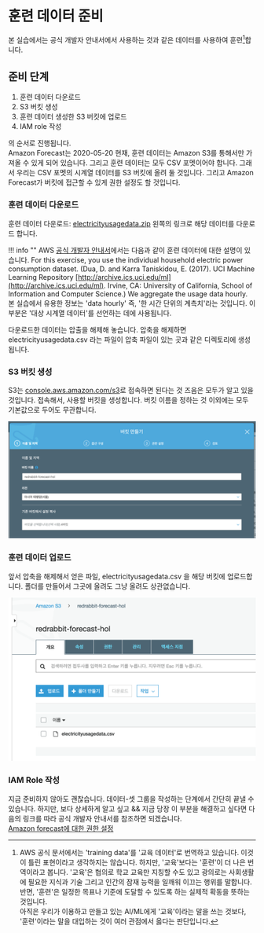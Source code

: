 # 훈련 데이터 준비

본 실습에서는 공식 개발자 안내서에서 사용하는 것과 같은 데이터를 사용하여 훈련[^1]합니다.

[^1]:  AWS 공식 문서에서는 'training data'를 '교육 데이터'로 번역하고 있습니다.
  이것이 틀린 표현이라고 생각하지는 않습니다. 하지만, '교육'보다는 '훈련'이 더 나은 번역이라고 봅니다.
  '교육'은 협의로 학교 교육만 지칭할 수도 있고 광의로는 사회생활에 필요한 지식과 기술 그리고 인간의 잠재
  능력을 일깨워 이끄는 행위를 말합니다. 반면, '훈련'은 일정한 목표나 기준에 도달할 수 있도록 하는
  실제적 확동을 뜻하는 것입니다.  
  아직은 우리가 이용하고 만들고 있는 AI/ML에게 '교육'이라는 말을 쓰는 것보다, '훈련'이라는 말을
  대입하는 것이 여러 관점에서 옳다는 판단입니다.

## 준비 단계

1. 훈련 데이터 다운로드
2. S3 버킷 생성
3. 훈련 데이터 생성한 S3 버킷에 업로드
4. IAM role 작성

의 순서로 진행됩니다.  
Amazon Forecast는 2020-05-20 현재, 훈련 데이터는 Amazon S3를 통해서만 가져올 수 있게 되어 있습니다.
그리고 훈련 데이터는 모두 CSV 포멧이어야 합니다. 그래서 우리는 CSV 포멧의 시계열 데이터를 S3 버킷에 올려 둘 것입니다. 그리고 Amazon Forecast가 버킷에 접근할 수 있게 권한 설정도 할 것입니다.

### 훈련 데이터 다운로드

훈련 데이터 다운로드: [electricityusagedata.zip](https://docs.aws.amazon.com/forecast/latest/dg/samples/electricityusagedata.zip) 왼쪽의 링크로 해당 데이터를 다운로드 합니다.

!!! info ""
    AWS [공식 개발자 안내서](https://docs.aws.amazon.com/forecast/latest/dg/getting-started.html#gs-upload-data-to-s3)에서는 다음과 같이 훈련 데이터에 대한 설명이 있습니다.
    For this exercise, you use the individual household electric power consumption dataset. (Dua, D. and Karra Taniskidou, E. (2017). UCI Machine Learning Repository [http://archive.ics.uci.edu/ml](http://archive.ics.uci.edu/ml). Irvine, CA: University of California, School of Information and Computer Science.) We aggregate the usage data hourly.  
    본 실습에서 유용한 정보는 'data hourly' 즉, '한 시간 단위의 계측치'라는 것입니다.
    이 부분은 '대상 시계열 데이터'를 선언하는 데에 사용됩니다.

다운로드한 데이터는 압출을 해제해 놓습니다. 압축을 해제하면 electricityusagedata.csv 라는 파일이
압축 파일이 있는 곳과 같은 디렉토리에 생성됩니다.

### S3 버킷 생성

S3는 [console.aws.amazon.com/s3](https://console.aws.amazon.com/s3)로 접속하면
된다는 것 즈음은 모두가 알고 있을 것입니다. 접속해서, 사용할 버킷을 생성합니다. 버킷 이름을 정하는 것
이외에는 모두 기본값으로 두어도 무관합니다.

![create S3 bucket](../../images/forecast/steps/00-01-create-s3-bucket.png)

### 훈련 데이터 업로드

앞서 압축을 해제해서 얻은 파일, electricityusagedata.csv 을 해당 버킷에 업로드합니다.
폴더를 만들어서 그곳에 올려도 그냥 올려도 상관없습니다.

![upload training data on S3 bucket](../../images/forecast/steps/00-02-upload-training-data.png)

### IAM Role 작성

지금 준비하지 않아도 괜찮습니다. 데이터-셋 그룹을 작성하는 단계에서 간단히 끝낼 수 있습니다. 하지만,
보다 상세하게 알고 싶고 && 지금 당장 이 부분을 해결하고 싶다면 다음의 링크를 따라
공식 개발자 안내서를 참조하면 되겠습니다.  
[Amazon forecast에 대한 권한 설정](https://docs.aws.amazon.com/ko_kr/forecast/latest/dg/aws-forecast-iam-roles.html)
